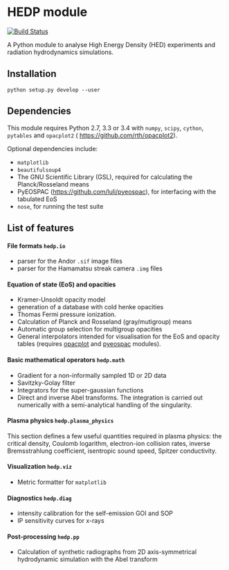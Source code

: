 #   HEDP module

[![Build Status](https://travis-ci.org/luli/hedp.svg?branch=master)](https://travis-ci.org/luli/hedp)

A Python module to analyse High Energy Density (HED) experiments and radiation hydrodynamics simulations.


## Installation

    python setup.py develop --user


## Dependencies
   This module requires Python 2.7, 3.3 or 3.4  with  `numpy`, `scipy`,  `cython`, `pytables` and `opacplot2` ( https://github.com/rth/opacplot2).


 Optional dependencies include:
 - `matplotlib`
 - `beautifulsoup4`
 - The GNU Scientific Library (GSL), required for calculating the Planck/Rosseland means
 - PyEOSPAC (https://github.com/luli/pyeospac), for interfacing with the tabulated EoS
 - `nose`, for running the test suite

## List of features
  
####   File formats `hedp.io`

   - parser for the Andor `.sif` image files
   - parser for the Hamamatsu streak camera `.img` files

#### Equation of state (EoS) and opacities
   - Kramer-Unsoldt opacity model
   - generation of a database with cold henke opacities
   - Thomas Fermi pressure ionization.
   - Calculation of Planck and Rosseland (gray/mutigroup) means
   - Automatic group selection for multigroup opacities
   - General interpolators intended for visualisation for the EoS and opacity tables (requires [opacplot](https://github.com/rth/opacplot2) and [pyeospac](https://github.com/luli/pyeospac) modules).


####  Basic mathematical operators `hedp.math`
   - Gradient for a non-informally sampled 1D or 2D data
   - Savitzky-Golay filter 
   - Integrators for the super-gaussian functions
   - Direct and inverse Abel transforms. The integration is carried out numerically with a semi-analytical handling of the singularity.


#### Plasma physics `hedp.plasma_physics`
   This section defines a few useful quantities required in plasma physics:  the critical density, Coulomb logarithm, electron-ion collision rates, inverse Bremsstrahlung coefficient,  isentropic sound speed, Spitzer conductivity.


#### Visualization  `hedp.viz`
   - Metric formatter for `matplotlib`
         
#### Diagnostics  `hedp.diag`
   - intensity calibration for the self-emission GOI and SOP
   - IP sensitivity curves for x-rays
   

#### Post-processing  `hedp.pp`
   - Calculation of synthetic radiographs from 2D axis-symmetrical hydrodynamic simulation with the Abel transform 
